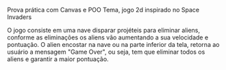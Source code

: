 Prova prática com Canvas e POO
Tema, jogo 2d inspirado no Space Invaders

O jogo consiste em uma nave disparar projéteis para eliminar
aliens, conforme as eliminações os aliens vão aumentando a sua
velocidade e pontuação. O alien encostar na nave ou na parte 
inferior da tela, retorna ao usuário a mensagem "Game Over",
ou seja, tem que eliminar todos os aliens e garantir a maior
pontuação.